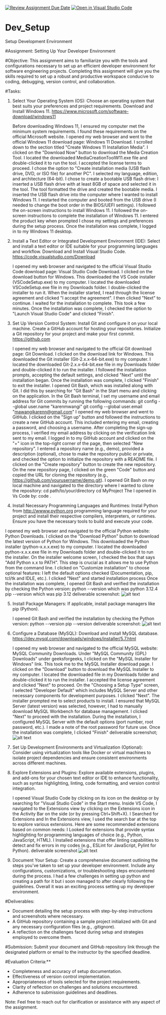 [![Review Assignment Due Date](https://classroom.github.com/assets/deadline-readme-button-22041afd0340ce965d47ae6ef1cefeee28c7c493a6346c4f15d667ab976d596c.svg)](https://classroom.github.com/a/vbnbTt5m)
[![Open in Visual Studio Code](https://classroom.github.com/assets/open-in-vscode-2e0aaae1b6195c2367325f4f02e2d04e9abb55f0b24a779b69b11b9e10269abc.svg)](https://classroom.github.com/online_ide?assignment_repo_id=15294932&assignment_repo_type=AssignmentRepo)
# Dev_Setup
Setup Development Environment

#Assignment: Setting Up Your Developer Environment

#Objective:
This assignment aims to familiarize you with the tools and configurations necessary to set up an efficient developer environment for software engineering projects. Completing this assignment will give you the skills required to set up a robust and productive workspace conducive to coding, debugging, version control, and collaboration.

#Tasks:

1. Select Your Operating System (OS):
   Choose an operating system that best suits your preferences and project requirements. Download and Install Windows 11. https://www.microsoft.com/software-download/windows11

   Before downloading Windows 11, I ensured my computer met the minimum system requirements. I found these requirements on the official Microsoft website.
   I opened my web browser and went to the official Windows 11 download page: Windows 11 Download.
   I scrolled down to the section titled "Create Windows 11 Installation Media".
   I clicked on the "Download Now" button to download the Media Creation Tool.
   I located the downloaded MediaCreationToolW11.exe file and double-clicked it to run the tool.
   I accepted the license terms to proceed.
   I chose the option to "Create installation media (USB flash drive, DVD, or ISO file) for another PC".
   I selected my language, edition, and architecture (64-bit).
   I chose to create a bootable USB flash drive:
   I inserted a USB flash drive with at least 8GB of space and selected it in the tool. The tool formatted the drive and created the bootable media.
   I inserted the USB flash drive into the computer where I wanted to install Windows 11.
   I restarted the computer and booted from the USB drive (I needed to change the boot order in the BIOS/UEFI settings).
   I followed the on-screen instructions to install Windows 11.
   I followed the on-screen instructions to complete the installation of Windows 11.
   I entered the product key when prompted
   I chose my settings and preferences during the setup process.
   Once the installation was complete, I logged in to my Windows 11 desktop.

2. Install a Text Editor or Integrated Development Environment (IDE):
   Select and install a text editor or IDE suitable for your programming languages and workflow. Download and Install Visual Studio Code. https://code.visualstudio.com/Download

   I opened my web browser and navigated to the official Visual Studio Code download page: Visual Studio Code Download.
   I clicked on the download button for Windows. This downloaded the VS Code installer (VSCodeSetup.exe) to my computer.
   I located the downloaded VSCodeSetup.exe file in my Downloads folder.
   I double-clicked the installer to run it.
   When the installer started, I read through the license agreement and clicked "I accept the agreement".
   I then clicked "Next" to continue.
   I waited for the installation to complete. This took a few minutes.
   Once the installation was complete, I checked the option to "Launch Visual Studio Code" and clicked "Finish".


3. Set Up Version Control System:
   Install Git and configure it on your local machine. Create a GitHub account for hosting your repositories. Initialize a Git repository for your project and make your first commit. https://github.com

   I opened my web browser and navigated to the official Git download page: Git Download.
   I clicked on the download link for Windows. This downloaded the Git installer (Git-2.x.x-64-bit.exe) to my computer.
   I located the downloaded Git-2.x.x-64-bit.exe file in my Downloads folder and double-clicked it to run the installer.
   I followed the installation prompts, accepting the default settings, and clicked "Next" until the installation began.
   Once the installation was complete, I clicked "Finish" to exit the installer.
   I opened Git Bash, which was installed along with Git. I did this by searching for "Git Bash" in the Start menu and clicking on the application.
   In the Git Bash terminal, I set my username and email address for Git commits by running the following commands:
   git config --global user.name "karenmwangi"
   git config --global user.email "mawangikarenn@gmail.com"
   I opened my web browser and went to GitHub.
   I clicked on the "Sign up" button and followed the instructions to create a new GitHub account. This included entering my email, creating a password, and choosing a username.
   After completing the sign-up process, I verified my email address by clicking on the verification link sent to my email.
   I logged in to my GitHub account and clicked on the "+" icon in the top-right corner of the page, then selected "New repository".
   I entered a repository name (e.g., demo), provided a description (optional), chose to make the repository public or private, and checked the option to initialize the repository with a README file.
   I clicked on the "Create repository" button to create the new repository.
   On the new repository page, I clicked on the green "Code" button and copied the URL for cloning the repository (e.g., https://github.com/yourusername/demo.git).
   I opened Git Bash on my local machine and navigated to the directory where I wanted to clone the repository:
   cd path/to/your/directory
   cd MyProject
   The I opened in Vs Code by: code .

4. Install Necessary Programming Languages and Runtimes:
  Instal Python from http://wwww.python.org programming language required for your project and install their respective compilers, interpreters, or runtimes. Ensure you have the necessary tools to build and execute your code.

  I opened my web browser and navigated to the official Python website: Python Downloads.
  I clicked on the "Download Python" button to download the latest version of Python for Windows. This downloaded the Python installer (python-x.x.x.exe) to my computer.
  I located the downloaded python-x.x.x.exe file in my Downloads folder and double-clicked it to run the installer.
  On the installer welcome screen, I checked the box that says "Add Python x.x to PATH". This step is crucial as it allows me to use Python from the command line.
  I clicked on "Customize installation" to choose optional features:
  I left the default options checked (Documentation, pip, tcl/tk and IDLE, etc.).
  I clicked "Next" and started installation process
  Once the installation was complete, I opened Git Bash and verified the installation by checking the Python version:
  python --version which was python 3.12.4
  pip --version which was pip 3.12
  deliverable screenshot:
 ![alt text](image.png) 



5. Install Package Managers:
   If applicable, install package managers like pip (Python).

   I opened Git Bash and verified the installation by checking the Python version:
  python --version
  pip --version
  deliverable screenshot:
![alt text](image.png) 

6. Configure a Database (MySQL):
   Download and install MySQL database. https://dev.mysql.com/downloads/windows/installer/5.7.html

   I opened my web browser and navigated to the official MySQL website: MySQL Community Downloads.
   Under "MySQL Community (GPL) Downloads" under geeksforgeeks, I clicked on the "MySQL Installer for Windows" link.
   This took me to the MySQL Installer download page. I clicked on the "Download" button to download the MySQL Installer to my computer.
   I located the downloaded file in my Downloads folder and double-clicked it to run the installer.
   I accepted the license agreement and clicked "Next" to proceed.
   On the "Choosing a Setup Type" screen, I selected "Developer Default" which includes MySQL Server and other necessary components for development purposes.
   I clicked "Next".
   The installer prompted me to select products to install. I ensured that MySQL Server (latest version) was selected, however, I had to manually download MySQL Workbench for database management.
   I clicked "Next" to proceed with the installation.
   During the installation, I configured MySQL Server with the default options (port number, root password, etc.). I made a note of the root password for future use.
   Once the installation was complete, I clicked "Finish"
   deliverable screenshot;
   ![alt text](image-2.png)


7. Set Up Development Environments and Virtualization (Optional):
   Consider using virtualization tools like Docker or virtual machines to isolate project dependencies and ensure consistent environments across different machines.

8. Explore Extensions and Plugins:
   Explore available extensions, plugins, and add-ons for your chosen text editor or IDE to enhance functionality, such as syntax highlighting, linting, code formatting, and version control integration.

   I opened Visual Studio Code by clicking on its icon on the desktop or by searching for "Visual Studio Code" in the Start menu.
   Inside VS Code, I navigated to the Extensions view by clicking on the Extensions icon in the Activity Bar on the side (or by pressing Ctrl+Shift+X).
   I Searched for Extensions and In the Extensions view, I used the search bar at the top to explore various extensions. Here are some recommended extensions based on common needs:
   I Looked for extensions that provide syntax highlighting for  programming languages of choice (e.g., Python, JavaScript, HTML).
   I Installed extensions that offer linting capabilities to detect and fix errors in my codes (e.g., ESLint for JavaScript, Pylint for Python).
   deliverable screenshot
   ![alt text](image-1.png)

9. Document Your Setup:
    Create a comprehensive document outlining the steps you've taken to set up your developer environment. Include any configurations, customizations, or troubleshooting steps encountered during the process. 
    I had a few challenges in setting up python and creating a path for it but i soon managed to after clearly following the guidelines. Overall it was an exciting process setting up my developer environment.  

#Deliverables:
- Document detailing the setup process with step-by-step instructions and screenshots where necessary.
- A GitHub repository containing a sample project initialized with Git and any necessary configuration files (e.g., .gitignore).
- A reflection on the challenges faced during setup and strategies employed to overcome them.

#Submission:
Submit your document and GitHub repository link through the designated platform or email to the instructor by the specified deadline.

#Evaluation Criteria:**
- Completeness and accuracy of setup documentation.
- Effectiveness of version control implementation.
- Appropriateness of tools selected for the project requirements.
- Clarity of reflection on challenges and solutions encountered.
- Adherence to submission guidelines and deadlines.

Note: Feel free to reach out for clarification or assistance with any aspect of the assignment.
